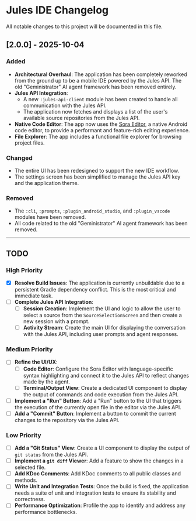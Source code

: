 # Jules IDE Changelog

All notable changes to this project will be documented in this file.

## [2.0.0] - 2025-10-04

### Added

-   **Architectural Overhaul**: The application has been completely reworked from the ground up to be a mobile IDE powered by the Jules API. The old "Geministrator" AI agent framework has been removed entirely.
-   **Jules API Integration**:
    -   A new `:jules-api-client` module has been created to handle all communication with the Jules API.
    -   The application now fetches and displays a list of the user's available source repositories from the Jules API.
-   **Native Code Editor**: The app now uses the [Sora Editor](https://github.com/Rosemoe/sora-editor), a native Android code editor, to provide a performant and feature-rich editing experience.
-   **File Explorer**: The app includes a functional file explorer for browsing project files.

### Changed

-   The entire UI has been redesigned to support the new IDE workflow.
-   The settings screen has been simplified to manage the Jules API key and the application theme.

### Removed

-   The `:cli`, `:prompts`, `:plugin_android_studio`, and `:plugin_vscode` modules have been removed.
-   All code related to the old "Geministrator" AI agent framework has been removed.

---

## TODO

### High Priority

-   [x] **Resolve Build Issues**: The application is currently unbuildable due to a persistent Gradle dependency conflict. This is the most critical and immediate task.
-   [ ] **Complete Jules API Integration**:
    -   [ ] **Session Creation**: Implement the UI and logic to allow the user to select a source from the `SourceSelectionScreen` and then create a new session with a prompt.
    -   [ ] **Activity Stream**: Create the main UI for displaying the conversation with the Jules API, including user prompts and agent responses.

### Medium Priority

-   [ ] **Refine the UI/UX**:
    -   [ ] **Code Editor**: Configure the Sora Editor with language-specific syntax highlighting and connect it to the Jules API to reflect changes made by the agent.
    -   [ ] **Terminal/Output View**: Create a dedicated UI component to display the output of commands and code execution from the Jules API.
-   [ ] **Implement a "Run" Button**: Add a "Run" button to the UI that triggers the execution of the currently open file in the editor via the Jules API.
-   [ ] **Add a "Commit" Button**: Implement a button to commit the current changes to the repository via the Jules API.

### Low Priority

-   [ ] **Add a "Git Status" View**: Create a UI component to display the output of `git status` from the Jules API.
-   [ ] **Implement a `git diff` Viewer**: Add a feature to show the changes in a selected file.
-   [ ] **Add KDoc Comments**: Add KDoc comments to all public classes and methods.
-   [ ] **Write Unit and Integration Tests**: Once the build is fixed, the application needs a suite of unit and integration tests to ensure its stability and correctness.
-   [ ] **Performance Optimization**: Profile the app to identify and address any performance bottlenecks.